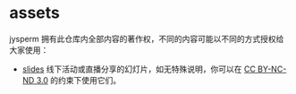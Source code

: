 # assets

jysperm 拥有此仓库内全部内容的著作权，不同的内容可能以不同的方式授权给大家使用：

- [slides](https://github.com/jysperm/assets/tree/master/slides) 线下活动或直播分享的幻灯片，如无特殊说明，你可以在 [CC BY-NC-ND 3.0](https://creativecommons.org/licenses/by-nc-nd/3.0/cn/) 的约束下使用它们。
